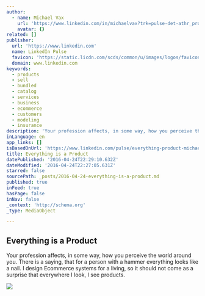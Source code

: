 ```yaml
---
author:
  - name: Michael Vax
    url: 'https://www.linkedin.com/in/michaelvax?trk=pulse-det-athr_prof-art_hdr'
    avatar: {}
related: []
publisher:
  url: 'https://www.linkedin.com'
  name: LinkedIn Pulse
  favicon: 'https://static.licdn.com/scds/common/u/images/logos/favicons/v1/favicon.ico'
  domain: www.linkedin.com
keywords:
  - products
  - sell
  - bundled
  - catalog
  - services
  - business
  - ecommerce
  - customers
  - modeling
  - insurance
description: 'Your profession affects, in some way, how you perceive the world around you. There is a saying, that for a person with a hammer everything looks like a nail. I design Ecommerce systems for a living, so it should not come as a surprise that everywhere I look, I see products.'
inLanguage: en
app_links: []
isBasedOnUrl: 'https://www.linkedin.com/pulse/everything-product-michael-vax?trk=hp-feed-article-title-share'
title: Everything is a Product
datePublished: '2016-04-24T22:29:10.632Z'
dateModified: '2016-04-24T22:27:05.631Z'
starred: false
sourcePath: _posts/2016-04-24-everything-is-a-product.md
published: true
inFeed: true
hasPage: false
inNav: false
_context: 'http://schema.org'
_type: MediaObject

---
```

<article style=""><h1>Everything is a Product</h1><p>Your profession affects, in some way, how you perceive the world around you. There is a saying, that for a person with a hammer everything looks like a nail. I design Ecommerce systems for a living, so it should not come as a surprise that everywhere I look, I see products.</p><img src="https://media.licdn.com/mpr/mpr/AAEAAQAAAAAAAAZjAAAAJGFjN2FkOWQ2LTFiMTEtNDE0OC1hZDBkLWNlODhhYzA0NDEzMQ.png" /></article>